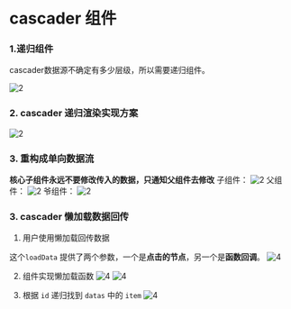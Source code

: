 # cascader 组件

### 1.递归组件
cascader数据源不确定有多少层级，所以需要递归组件。

![2](./2vue递归组件.png)



### 2. cascader 递归渲染实现方案
![2](./2vue递归组件2.png)


### 3. 重构成单向数据流
**核心子组件永远不要修改传入的数据，只通知父组件去修改**
子组件：
![2](./3单向数据流.png)
父组件：
![2](./3单向数据流2.png)
爷组件：
![2](./3单向数据流3.png)


### 3. cascader 懒加载数据回传
1. 用户使用懒加载回传数据

这个`loadData` 提供了两个参数，一个是**点击的节点**，另一个是**函数回调**。
![4](./4实现数据懒加载.png)

2. 组件实现懒加载函数
![4](./4实现数据懒加载1.png)
![4](./4实现数据懒加载2.png)

3. 根据 `id` 递归找到 `datas` 中的 `item`
![4](./4实现数据懒加载3.png)
